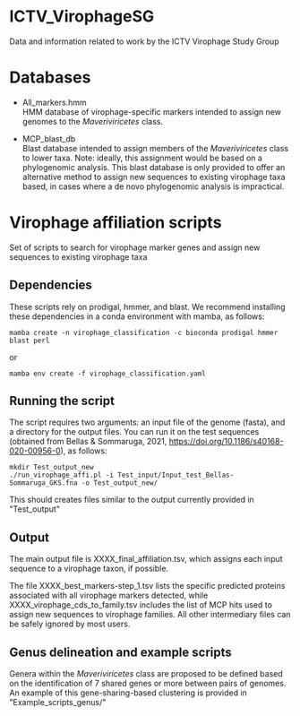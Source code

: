 # ICTV_VirophageSG
Data and information related to work by the ICTV Virophage Study Group

# Databases

- All_markers.hmm  
HMM database of virophage-specific markers intended to assign new genomes to the *Maveriviricetes* class.

- MCP_blast_db  
Blast database intended to assign members of the *Maveriviricetes* class to lower taxa. Note: ideally, this assignment would be based on a phylogenomic analysis.
This blast database is only provided to offer an alternative method to assign new sequences to existing virophage taxa based, in cases where a de novo phylogenomic
analysis is impractical.

# Virophage affiliation scripts
Set of scripts to search for virophage marker genes and assign new sequences to existing virophage taxa

## Dependencies
These scripts rely on prodigal, hmmer, and blast. We recommend installing these dependencies in a conda environment with mamba, as follows:
```
mamba create -n virophage_classification -c bioconda prodigal hmmer blast perl 
```
or
```
mamba env create -f virophage_classification.yaml
```

## Running the script
The script requires two arguments: an input file of the genome (fasta), and a directory for the output files.
You can run it on the test sequences (obtained from Bellas & Sommaruga, 2021, https://doi.org/10.1186/s40168-020-00956-0), as follows:
```
mkdir Test_output_new
./run_virophage_affi.pl -i Test_input/Input_test_Bellas-Sommaruga_GKS.fna -o Test_output_new/
```

This should creates files similar to the output currently provided in "Test_output"

## Output

The main output file is XXXX_final_affiliation.tsv, which assigns each input sequence to a virophage taxon, if possible.

The file XXXX_best_markers-step_1.tsv lists the specific predicted proteins associated with all virophage markers detected, while
XXXX_virophage_cds_to_family.tsv includes the list of MCP hits used to assign new sequences to virophage families. All other intermediary
files can be safely ignored by most users.

## Genus delineation and example scripts

Genera within the *Maveriviricetes* class are proposed to be defined based on the identification of 7 shared genes or more between pairs of genomes. An example of this gene-sharing-based clustering is provided in "Example_scripts_genus/"
